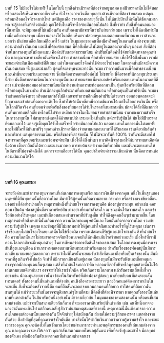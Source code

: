 
บทที่ 15 ไม่มีอะไรได้มาฟรี
ในโลกใบนี้ ทุกสิ่งล้วนมีราคาที่ต้องจ่ายอยูาเสมอ เเต่ป้ายราคานั้นไม่ได้บอกหรือเเสดงให้เห็นตามราคาที่เราเห็น 
หัวใจของการเงินคือ ทุกอย่างล้วนมีราคาที่ต้องจ่ายเสมอ เเต่คุณพร้อมหรือพอใจที่ราคาเท่าไหร่
เเต่ปัญหาคือ ราคาของหลายๆสิ่งนั้น ไม่ได้แปะป้านให้เห็นได้ชัดเจนมากพอ จะรู้ราคาที่เเท้จริงต่อเมื่อ คุณได้รับใบเสร็จหรือจ่ายมันออกไปแล้ว 
สิ่งที่เราทำ กับสิ่งที่คนนอกมองเห็นมานั้น จะมีมุมมองที่ไม่เหมือนกัน คนที่มองมามักจะเห็นว่ามันง่ายกว่าเสมอ เพราะไม่ได้ลงมือทำมัน เหมือนกับการลงทุน เมื่อเรามองลงไปในอดีต เห็นกราฟสวยหรูเเละผลตอบเเทนที่มากมาย เราล้วนจะบอกว่า มันง่ายเหลือเกินเเค่ถือเอาไว้ เเต่ว่า ในมุมมองของคนที่ลงมือหรืออยู่ในตลาดนั้น ต่างจะพบกับความน่ากลัว ผันผวน เเละสิ่งที่ต้องจ่ายเสมอ นี้คือสิ่งที่คนไม่ได้อยู่ในตลอดเวลานั้นๆ มองมา 
สิ่งที่ต้องจ่ายในการลงทุนนั้นมีสองแบบ คือค่าปรับเเละค่าธรรมเนียม 
ค่าปรับนั้นคือค่าใช้จ่ายที่เกิดมาจากคุณทำผิด เเละคุณจะหาทางเลี่ยงมันเพื่อจะไม่จ่าย 
ค่าธรรมเนียม คือค่าที่เรายอมจ่าย เพื่อให้ได้สิ่งนั้นมา เรามักจะยอมจ่ายมันเพือผลลัพธ์ที่ดีเสมอ 
เเล้วในตลาดอะไรคือค่าใช้จ่ายอะไรบ้างละ 
ในตลาดนั้นมักจะมีความผันผวนเสมอ ทั้งสูงเเละน่ากลัว ผู้คนที่จะลงทุนระยะยาวนั้น จะมองว่าความผันผวนนี้คือค่าธรรมเนียม เเละเค้านั้นจะยอมรับเเละยอมจ่าย ซึ่งมันตือการอดทนถือต่อไป ไม่ขายทิ้ง นี่คือราคาที่นักลงทุนประเภทนี้จ่าย มันคือค่าธรรมเนียมในการลงทุนนั้นเอง ค่ายอมจ่ายเพื่อรอผลลัพธ์หรือผลตอบเเทนในอนาคตที่ดีกว่า เเม้จะต้องยอมมองค่าธรรมเนียมนั้นทำงานผ่านการสะท้อนออกมาเป็น หุ้นหรือทรัพย์สินที่ติดลบ หรือขาดทุนในบางช่วง 
ส่วนนักลงทุนอีกประเภทที่มองคสามผันผวน หรือขาดทุนเป็นค่าปรับนั้น จะมองว่าเข้าออกผิดจังหวะ หรือตลาดกำลังไม่ดี เลยจะทำการหลีกเลี่ยงค่าปรับนี้ด้วยการ ออกก่อนตลาดจะมีปัญหาเเละเข้าก่อนที่ตลาดจะเติบโต
ซึ่งทำให้เค้านั้นหลีกหนีความผันผวนได้
เเต่ในโลกการเงินนั้น หรือในโลกชีวิตจริง คนที่ยอมจ่ายเพื่อรับสิ่งของที่สมควรได้รับในราคาที่เหมาะสมนั้น มักจะได้สิ่งที่ดีมากกว่า คนที่พยายามหลีกเลี่ยงหรือหนีไม่จ่าย เหมือนการขโมยไม่ยอมจ่ายค่าธรรมเนียม
ราคาของความสำเร็จในการลงทุนนั้น ไม่สามารถสังเกตุได้ด้วยตาเปล่า เรามองไม่เห็นมัน เเต่เรารับรู้มันได้ มันไม่มีป้ายราคาติดบอกเอาไว้ เเต่จะรู้เมื่อคุณได้รับใบเสร็จหรือจ่ายมันออกไปเเล้ว 
ผลตอบเเทนในตลาดนั้นไม่เคยฟรี เเละไม่มีใครได้มันมาฟรีๆ ทุกคนล้วนมีราคาที่ต้องจ่ายตามผลตอบเเานที่ได้รับเสมอ เช่นเดียวกับสินค้าเเละบริการ เเต่ทุกค่าธรรมเนียม หรือสิ่งของที่เราจ่ายนั้น ก็ไม่ได้จะการันตี 100% ว่าทันจะดีเสมอไป จงหาราคาที่คุณยอมรับเเละพร้อมจะจ่ายมัน เพื่อให้ได้สิ่งนั้นมา 
เเนวคิดนี้จะส่งผลให้กับการทบตนอีกต่อนึงด้วย เมื่อเราถือมันได้ยาวเเละนานมากพอ การทบต้นจะทำงานเต็มที่มากขึ้น เเละมันจะตอบเเทนให้ในอัตราที่ไม่อาจคิดถึงได้ เเต่การจะทนถือยาวได้นั้น คุณอย่าลืมจ่ายค่าธรรมเนียมด้วย นั้นคือการทนต่อความผันผวนให้ได้

<hr>
<br>

#### <b>บทที่ 16 คุณและผม</b> <br>
จะระวังคำเเนะนำการลงทุนจากคนที่เล่นเกมการลงทุนหรือเกมการเงินที่ต่างจากคุณ
หนึ่งในพื้นฐานของมนุษย์ที่มีกันทุกคนนั้นคือความโลภ มันทำให้ผู้คนนั้นเกิดความอยาก กระหาย หรือสร้างเเรงขับเคลื่อนบางอย่างได้อย่างน่าตกใจ 
เหตุการณ์หนึ่งที่น่าสนใจจากการลงทุนคือ ฟองสบู่การลงทุน อย่างเช่น ดอทคอม เป็นต้น 
ฟองสบู่นั้นคือราคาทรัพย์สินบางอย่างที่คนกำลังสนใจ ณ ขณะนั้นให้ความสนใจ เเละเข้าซื้อกันอย่างไร้เหตุผล เเละมันก็ตอบสนองผ่านราคาที่ปรับสูงขึ้น ทำให้ดึงดูดคนอื่นๆเข้ามามากขึ้น โดยเหตุการณ์หรือสิ่งเหล่านี้นั้นเกิดมาจาก ความโลภของมนุษย์นั้นเอง โดยมันเกิดจากความโลภ รวมกับ ความรับรู้เข้าใจ เหตุผล เเละข้อมูลที่มีไม่มากพอทำให้ผู้คนเข้าใจผิดเเละทำอะไรที่ดูไร้เหตุผล เช่นการเข้าซื้อเเบบไม่สนใจอะไรเลย เเต่นั้นไม่ใช่เรื่องผิด เพราะเเต่ละคนก็รับรู้เเละเข้าใจต่างกัน สิ่งที่น่าสนใจคือ ความโลภนั้นเราไม่สามารถตรวจจับหรือพบเจอมันได้เหมือนกับโรคร้ายอย่างมะเร็ง เมื่อไหร่ที่เรามีความโลภเรามักจะมีเหตุผลต่างๆ ในการซัพพอร์ตการตัดสินใจของเราเสมอ 
ในโลกการลงทุนมีการเเข่งขันที่สูงเเละดุเดือด ผ่านการหาผลตอบเเทนที่เหมาะสมสำหรับตนเอง สำหรับเรื่องของฟองสบู่นั้นมีการถกเถียงมากมายอยู่ตลอดเวลา เพราะว่าไม่มีใครนั้นจะยอมรับว่าสิ่งที่ตนเองถือหรือเป็นเจ้าของนั้น มันมีราคาที่สูงเกินจริงไปเเล้ว จึงทำให้มีการถกเถียงกันอยู่เสมอ 
นักลงทุนนั้นมักจะรับฟังเเละเชื่อเหตุผลต่างๆจากนักลงทุนคนอื่นๆเสมอ เเต่สิ่งที่น่าสนใจมากกว่าคือ หากคนที่เรารับฟังหรือพูดคุยด้วยนั้นไม่ได้เล่นเกมเเบบเดียวกับเรา อาจจะทำให้เราเข้าใจผิด หรือเกิดความโลภตาม เเล้วรับความเสี่ยงไม่ไหว อย่างเช่น นักลงทุนระยะยาวนั้น เข้ามาในสินทรัพย์ที่เกิดฟองสบู่อ่อนๆ มาเทียบกับคนที่เล่นระยะสั้น เทรดเดอร์ ทั้งสองคนนี้นั้นเล่นเกมที่ต่างกัน คนนึงถือครองระยะยาว เเละอีกคนเเค่ต้องการหาเงินในระยะสั้น สิ่งที่จะเกิดหลังจากนี้คือ คนที่ถือสั้นจะออกจากเกมก่อนคนที่ถือยาว ทำให้คนที่ถือยาวนั้นขาดทุนได้ เเม้ว่าระยะสั้นนั้นอาจจะดูดีมากเเค่ๆไหนก็ตาม นี่คือสิ่งที่ต้องพิจารณา หากคุณทั้งสองนั้นเล่นเกมที่เเตกต่างกัน 
ในสินทรัพย์หนึ่งอย่างนั้น มีราคาเดียวกัน ในมุมมองของคนสองคนนั้น หรือคนที่เล่นเกมต่างกัน เเม้ว่าจะเป็นสนามเดียวกันก็ตาม ก็จะมองราคาสินทรัพย์นั้นต่างกัน เช่น คนที่หนึ่งอาจจะมองว่ามันแพงเกินไป แต่อีกคนกลับรู้สึกว่ามันสมเหตุสมผลที่ราคานี้ เหตุการณ์นี้นั้นเกิดมาจาก ความสนใจของเเต่ละคนนั้นเเตกต่างกัน ปัจจัยต่างๆไม่เหมือนกัน ส่งผลให้ความรู้สึกของราคา เเตกต่างจากกันด้วย 
สิ่งสำคัญที่สุดที่คุณควรเข้าใจมันคือ บางสิ่งนั้นให้ค่ากับเงินมากกว่าความรู้ความเข้าใจ เเละระยะเวลาของคุณ คุณจะต้องไม่โดนชักชวนโดยง่ายผ่านการกระทำและพฤติกรรมของคนที่เล่นเกมต่างจากคุณ 
เเละคุณควรจะหาให้เจอว่า คุณกำลังเล่นเกมแบบไหนอยู่กันเเน่ เพื่อที่จะรับรู้เเละเข้าใจ มีกลยุทธ์ของตัวเอง เพื่อป้องกันตัวเองจากคนที่เล่นเกมต่างจากเรา